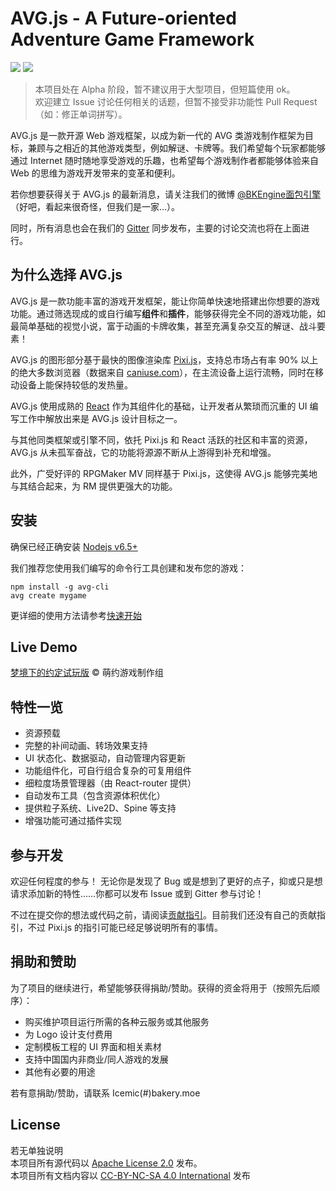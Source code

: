# AVG.js - A Future-oriented Adventure Game Framework

![](https://img.shields.io/badge/version-Setsumi-blue.svg?style=flat) ![](https://img.shields.io/npm/v/avg-core.svg?style=flat)

> 本项目处在 Alpha 阶段，暂不建议用于大型项目，但短篇使用 ok。  
> 欢迎建立 Issue 讨论任何相关的话题，但暂不接受非功能性 Pull Request（如：修正单词拼写）。

AVG.js 是一款开源 Web 游戏框架，以成为新一代的 AVG 类游戏制作框架为目标，兼顾与之相近的其他游戏类型，例如解谜、卡牌等。我们希望每个玩家都能够通过 Internet 随时随地享受游戏的乐趣，也希望每个游戏制作者都能够体验来自 Web 的思维为游戏开发带来的变革和便利。

若你想要获得关于 AVG.js 的最新消息，请关注我们的微博 [@BKEngine面包引擎](http://weibo.com/bakerymoe) （好吧，看起来很奇怪，但我们是一家…）。

同时，所有消息也会在我们的 [Gitter](https://gitter.im/AVG-js) 同步发布，主要的讨论交流也将在上面进行。

## 为什么选择 AVG.js

AVG.js 是一款功能丰富的游戏开发框架，能让你简单快速地搭建出你想要的游戏功能。通过筛选现成的或自行编写**组件**和**插件**，能够获得完全不同的游戏功能，如最简单基础的视觉小说，富于动画的卡牌收集，甚至充满复杂交互的解谜、战斗要素！

AVG.js 的图形部分基于最快的图像渲染库 [Pixi.js](https://github.com/pixijs/pixi.js)，支持总市场占有率 90% 以上的绝大多数浏览器（数据来自 [caniuse.com](caniuse.com)），在主流设备上运行流畅，同时在移动设备上能保持较低的发热量。

AVG.js 使用成熟的 [React](https://facebook.github.io/react/) 作为其组件化的基础，让开发者从繁琐而沉重的 UI 编写工作中解放出来是 AVG.js 设计目标之一。

与其他同类框架或引擎不同，依托 Pixi.js 和 React 活跃的社区和丰富的资源，AVG.js 从未孤军奋战，它的功能将源源不断从上游得到补充和增强。

此外，广受好评的 RPGMaker MV 同样基于 Pixi.js，这使得 AVG.js 能够完美地与其结合起来，为 RM 提供更强大的功能。

## 安装

确保已经正确安装 [Nodejs v6.5+](https://nodejs.org)

我们推荐您使用我们编写的命令行工具创建和发布您的游戏：

```shell
npm install -g avg-cli
avg create mygame
```

更详细的使用方法请参考[快速开始](quick_start.md)

## Live Demo

[梦境下的约定试玩版](https://demo.avgjs.org) © 萌约游戏制作组

## 特性一览

- 资源预载
- 完整的补间动画、转场效果支持
- UI 状态化、数据驱动，自动管理内容更新
- 功能组件化，可自行组合复杂的可复用组件
- 细粒度场景管理器（由 React-router 提供）
- 自动发布工具（包含资源体积优化）
- 提供粒子系统、Live2D、Spine 等支持
- 增强功能可通过插件实现

## 参与开发

欢迎任何程度的参与！
无论你是发现了 Bug 或是想到了更好的点子，抑或只是想请求添加新的特性……你都可以发布 Issue 或到 Gitter 参与讨论！

不过在提交你的想法或代码之前，请阅读[贡献指引](https://github.com/pixijs/pixi.js/blob/master/CONTRIBUTING.md)。目前我们还没有自己的贡献指引，不过 Pixi.js 的指引可能已经足够说明所有的事情。

## 捐助和赞助

为了项目的继续进行，希望能够获得捐助/赞助。获得的资金将用于（按照先后顺序）：
- 购买维护项目运行所需的各种云服务或其他服务
- 为 Logo 设计支付费用
- 定制模板工程的 UI 界面和相关素材
- 支持中国国内非商业/同人游戏的发展
- 其他有必要的用途

若有意捐助/赞助，请联系 Icemic(#)bakery.moe


## License

若无单独说明  
本项目所有源代码以 [Apache License 2.0](https://www.apache.org/licenses/LICENSE-2.0.html) 发布。  
本项目所有文档内容以 [CC-BY-NC-SA 4.0 International](https://creativecommons.org/licenses/by-nc-sa/4.0/) 发布






